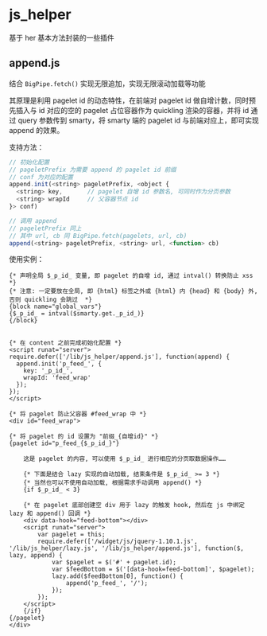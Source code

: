 # js_helper
基于 her 基本方法封装的一些插件

## append.js

结合 `BigPipe.fetch()` 实现无限追加，实现无限滚动加载等功能

其原理是利用 pagelet id 的动态特性，在前端对 pagelet id 做自增计数，同时预先插入与 id 对应的空的 pagelet 占位容器作为 quickling 渲染的容器，并将 id 通过 query 参数传到 smarty，将 smarty 端的 pagelet id 与前端对应上，即可实现 append 的效果。

支持方法：

```javascript
// 初始化配置
// pageletPrefix 为需要 append 的 pagelet id 前缀
// conf 为对应的配置
append.init(<string> pageletPrefix, <object {
  <string> key,       // pagelet 自增 id 参数名, 可同时作为分页参数
  <string> wrapId     // 父容器节点 id
}> conf)

// 调用 append
// pageletPrefix 同上
// 其中 url, cb 同 BigPipe.fetch(pagelets, url, cb)
append(<string> pageletPrefix, <string> url, <function> cb)

```

使用实例：

```smarty
{* 声明全局 $_p_id_ 变量, 即 pagelet 的自增 id, 通过 intval() 转换防止 xss *}
{* 注意: 一定要放在全局, 即 {html} 标签之外或 {html} 内 {head} 和 {body} 外, 否则 quickling 会跳过  *}
{block name="global_vars"}
{$_p_id_ = intval($smarty.get._p_id_)}
{/block}


{* 在 content 之前完成初始化配置 *}
<script runat="server">
require.defer(['/lib/js_helper/append.js'], function(append) {
  append.init('p_feed_', {
    key: '_p_id_',
    wrapId: 'feed_wrap'
  });
});
</script>

{* 将 pagelet 防止父容器 #feed_wrap 中 *}
<div id="feed_wrap">

{* 将 pagelet 的 id 设置为 "前缀_{自增id}" *}
{pagelet id="p_feed_{$_p_id_}"}

    这是 pagelet 的内容, 可以使用 $_p_id_ 进行相应的分页取数据操作……
    
    {* 下面是结合 lazy 实现的自动加载, 结束条件是 $_p_id_ >= 3 *}
    {* 当然也可以不使用自动加载, 根据需求手动调用 append() *}
    {if $_p_id_ < 3}

    {* 在 pagelet 底部创建空 div 用于 lazy 的触发 hook, 然后在 js 中绑定 lazy 和 append() 回调 *}
    <div data-hook="feed-bottom"></div>
    <script runat="server">
        var pagelet = this;
        require.defer(['/widget/js/jquery-1.10.1.js', '/lib/js_helper/lazy.js', '/lib/js_helper/append.js'], function($, lazy, append) {
            var $pagelet = $('#' + pagelet.id);
            var $feedBottom = $('[data-hook=feed-bottom]', $pagelet);
            lazy.add($feedBottom[0], function() {
                append('p_feed_', '/');
            });
        });
    </script>
    {/if}
{/pagelet}
</div>
```

